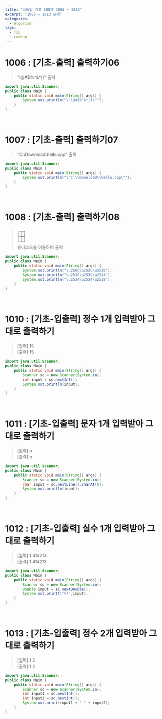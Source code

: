 ```yaml
---
title: "코드업 기초 100제 1006 ~ 1013"
excerpt: "1006 ~ 1013 문제"
categories: 
  - Algorism
tags: 
  - TIL
  - codeup
---
```

# 1006 : [기초-출력] 출력하기06
> "!@#$%^&*()" 출력

``` java
import java.util.Scanner;
public class Main {
	public static void main(String[] args) {
		System.out.println("\"!@#$%^&*()\"");
	}	
}
```
<br/>

# 1007 : [기초-출력] 출력하기07
> "C:\Download\hello.cpp" 출력

```java
import java.util.Scanner;
public class Main {
	public static void main(String[] args) {
		System.out.println("\"C:\\Download\\hello.cpp\"");
	}
}
```
<br/>

# 1008 : [기초-출력] 출력하기08
> ┌┬┐<br/>
  ├┼┤<br/>
  └┴┘<br/>
  유니코드를 이용하여 출력

```java
import java.util.Scanner;
public class Main {
	public static void main(String[] args) {
		System.out.println("\u250C\u252C\u2510");
		System.out.println("\u251C\u253C\u2524");
		System.out.println("\u2514\u2534\u2518");
	}	
}
```

<br/>

# 1010 : [기초-입출력] 정수 1개 입력받아 그대로 출력하기
> [입력] 15<br/>
  [출력] 15

```java
import java.util.Scanner;
public class Main {
	public static void main(String[] args) {
		Scanner sc = new Scanner(System.in);
		int input = sc.nextInt();
		System.out.println(input);
	}
}
```
<br/>

# 1011 : [기초-입출력] 문자 1개 입력받아 그대로 출력하기
> [입력] p<br/>
  [출력] p

```java
import java.util.Scanner;
public class Main {
	public static void main(String[] args) {
		Scanner sc = new Scanner(System.in);
		char input = sc.nextLine().charAt(0);
		System.out.println(input);
	}
}

```
<br/>

# 1012 : [기초-입출력] 실수 1개 입력받아 그대로 출력하기
> [입력] 1.414213<br/>
  [출력] 1.414213

```java
import java.util.Scanner;
public class Main {
	public static void main(String[] args) {
		Scanner sc = new Scanner(System.in);
		Double input = sc.nextDouble();
		System.out.printf("%f",input);
	}	
}
```
<br/>

# 1013 : [기초-입출력] 정수 2개 입력받아 그대로 출력하기
> [입력] 1 2<br/>
  [출력] 1 2

```java
import java.util.Scanner;
public class Main {
	public static void main(String[] args) {
		Scanner sc = new Scanner(System.in);
		int input1 = sc.nextInt();
		int input2 = sc.nextInt();
		System.out.print(input1 + " " + input2);
	}	
}
```
<br/>